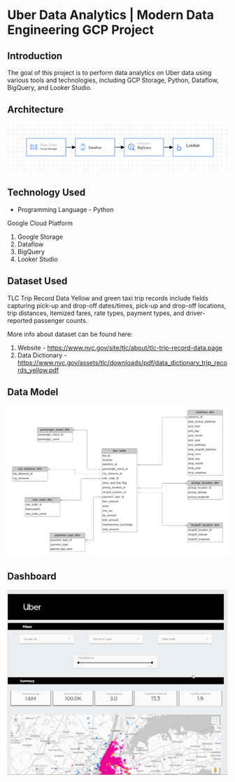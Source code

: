 # Uber Data Analytics | Modern Data Engineering GCP Project

## Introduction

The goal of this project is to perform data analytics on Uber data using various tools and technologies, including GCP Storage, Python, Dataflow, BigQuery, and Looker Studio.

## Architecture 
<img src="architecture.png">

## Technology Used
- Programming Language - Python

Google Cloud Platform
1. Google Storage
2. Dataflow
3. BigQuery
4. Looker Studio



## Dataset Used
TLC Trip Record Data
Yellow and green taxi trip records include fields capturing pick-up and drop-off dates/times, pick-up and drop-off locations, trip distances, itemized fares, rate types, payment types, and driver-reported passenger counts. 

More info about dataset can be found here:
1. Website - https://www.nyc.gov/site/tlc/about/tlc-trip-record-data.page
2. Data Dictionary - https://www.nyc.gov/assets/tlc/downloads/pdf/data_dictionary_trip_records_yellow.pdf

## Data Model
<img src="data_model.jpeg">

## Dashboard
<img src="dashboard.gif">